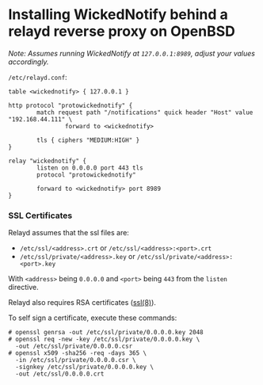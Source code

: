 # Installing WickedNotify behind a relayd reverse proxy on OpenBSD

*Note: Assumes running WickedNotify at `127.0.0.1:8989`, adjust your values accordingly.*

`/etc/relayd.conf`:
```
table <wickednotify> { 127.0.0.1 }

http protocol "protowickednotify" {
        match request path "/notifications" quick header "Host" value "192.168.44.111" \
                forward to <wickednotify>

        tls { ciphers "MEDIUM:HIGH" }
}

relay "wickednotify" {
        listen on 0.0.0.0 port 443 tls
        protocol "protowickednotify"

        forward to <wickednotify> port 8989
}

```

### SSL Certificates

Relayd assumes that the ssl files are:
- `/etc/ssl/<address>.crt` or `/etc/ssl/<address>:<port>.crt`
- `/etc/ssl/private/<address>.key` or `/etc/ssl/private/<address>:<port>.key`

With `<address>` being `0.0.0.0` and `<port>` being `443` from the `listen` directive.

Relayd also requires RSA certificates ([ssl(8)](https://man.openbsd.org/ssl.8)).

To self sign a certificate, execute these commands:
```
# openssl genrsa -out /etc/ssl/private/0.0.0.0.key 2048
# openssl req -new -key /etc/ssl/private/0.0.0.0.key \ 
  -out /etc/ssl/private/0.0.0.0.csr
# openssl x509 -sha256 -req -days 365 \ 
  -in /etc/ssl/private/0.0.0.0.csr \ 
  -signkey /etc/ssl/private/0.0.0.0.key \ 
  -out /etc/ssl/0.0.0.0.crt
```
